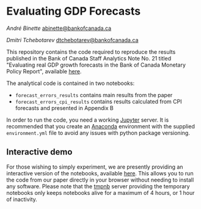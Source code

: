 # Evaluating GDP Forecasts
_André Binette_ <abinette@bankofcanada.ca>

_Dmitri Tchebotarev_ <dtchebotarev@bankofcanada.ca>

This repository contains the code required to reproduce the results published in the Bank of Canada Staff Analytics Note No. 21 titled "Evaluating real GDP growth forecasts in the Bank of Canada Monetary Policy Report", available [here](http://www.bankofcanada.ca/2017/11/staff-analytical-note-2017-21/).

The analytical code is contained in two notebooks:
* `forecast_errors_results` contains main results from the paper
* `forecast_errors_cpi_results` contains results calculated from CPI forecasts and presented in Appendix B

In order to run the code, you need a working [Jupyter](https://jupyter.org/) server.
It is recommended that you create an [Anaconda](https://www.anaconda.com/) environment with the supplied `environment.yml` file to avoid any issues with python package versioning.

## Interactive demo
For those wishing to simply experiment, we are presently providing an interactive version of the notebooks, available [here](http://ec2-35-182-249-174.ca-central-1.compute.amazonaws.com).
This allows you to run the code from our paper directly in your browser without needing to install any software.
Please note that the [tmpnb](https://github.com/jupyter/tmpnb) server providing the temporary notebooks only keeps notebooks alive for a maximum of 4 hours, or 1 hour of inactivity.
